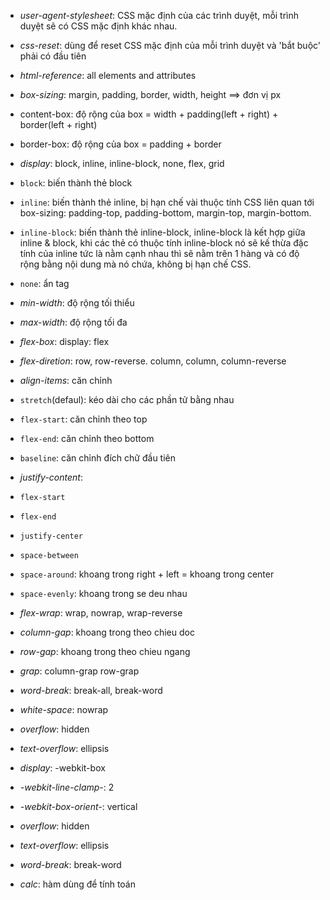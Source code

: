 - _user-agent-stylesheet_: CSS mặc định của các trình duyệt, mỗi trình duyệt sẽ có CSS mặc định khác nhau.
- _css-reset_: dùng để reset CSS mặc định của mỗi trình duyệt và 'bắt buộc' phải có đầu tiên
- _html-reference_: all elements and attributes
- _box-sizing_: margin, padding, border, width, height ==> đơn vị px
- content-box: độ rộng của box = width + padding(left + right) + border(left + right)
- border-box: độ rộng của box = padding + border

- _display_: block, inline, inline-block, none, flex, grid
- `block`: biến thành thẻ block
- `inline`: biến thành thẻ inline, bị hạn chế vài thuộc tính CSS liên quan tới box-sizing: padding-top, padding-bottom, margin-top, margin-bottom.
- `inline-block`: biến thành thẻ inline-block, inline-block là kết hợp giữa inline & block, khi các thẻ có thuộc tính inline-block nó sẽ kế thừa đặc tính của inline tức là nằm cạnh nhau thì sẽ nằm trên 1 hàng và có độ rộng bằng nội dung mà nó chứa, không bị hạn chế CSS.
- `none`: ẩn tag

- _min-width_: độ rộng tối thiểu
- _max-width_: độ rộng tối đa

- _flex-box_: display: flex
- _flex-diretion_: row, row-reverse. column, column, column-reverse
- _align-items_: căn chỉnh
- `stretch`(defaul): kéo dài cho các phần tử bằng nhau
- `flex-start`: căn chỉnh theo top
- `flex-end`: căn chỉnh theo bottom
- `baseline`: căn chỉnh đích chữ đầu tiên
- _justify-content_: 
- `flex-start`
- `flex-end`
- `justify-center`
- `space-between`
- `space-around`: khoang trong right + left = khoang trong center
- `space-evenly`: khoang trong se deu nhau
- _flex-wrap_: wrap, nowrap, wrap-reverse
- _column-gap_: khoang trong theo chieu doc
- _row-gap_: khoang trong theo chieu ngang
- _grap_: column-grap row-grap

- _word-break_: break-all, break-word
- _white-space_: nowrap
- _overflow_: hidden
- _text-overflow_: ellipsis

- _display_: -webkit-box
- _-webkit-line-clamp-_: 2
- _-webkit-box-orient-_: vertical
- _overflow_: hidden
- _text-overflow_: ellipsis
- _word-break_: break-word

- _calc_: hàm dùng để tính toán

